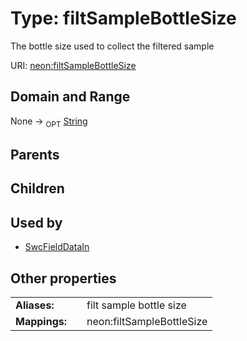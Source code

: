 
# Type: filtSampleBottleSize


The bottle size used to collect the filtered sample

URI: [neon:filtSampleBottleSize](https://data.neonscience.org/filtSampleBottleSize)


## Domain and Range

None ->  <sub>OPT</sub> [String](types/String.md)

## Parents


## Children


## Used by

 * [SwcFieldDataIn](SwcFieldDataIn.md)

## Other properties

|  |  |  |
| --- | --- | --- |
| **Aliases:** | | filt sample bottle size |
| **Mappings:** | | neon:filtSampleBottleSize |

